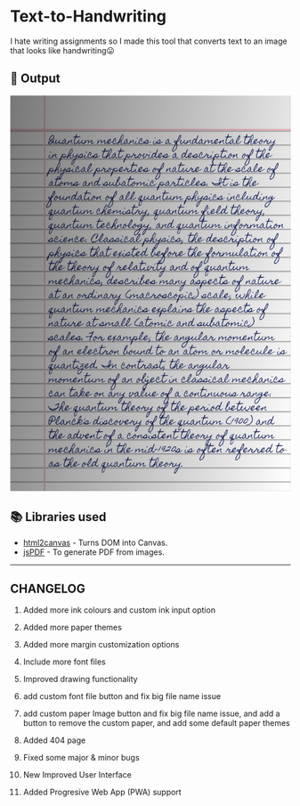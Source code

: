 # Text-to-Handwriting

I hate writing assignments so I made this tool that converts text to an image that looks like handwriting😛

## 🌠 Output

![Sample image of output](sample.jpeg)

## 📚 Libraries used

- [html2canvas](https://github.com/niklasvh/html2canvas) - Turns DOM into Canvas.
- [jsPDF](https://github.com/MrRio/jsPDF) - To generate PDF from images.

---

## CHANGELOG

1. Added more ink colours and custom ink input option

2. Added more paper themes

3. Added more margin customization options

4. Include more font files

5. Improved drawing functionality

6. add custom font file button and fix big file name issue

7. add custom paper Image button and fix big file name issue, and add a button to remove the custom paper, and add some default paper themes

8. Added 404 page

9. Fixed some major & minor bugs

10. New Improved User Interface

11. Added Progresive Web App (PWA) support
